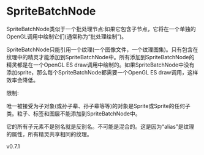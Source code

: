 # SpriteBatchNode

SpriteBatchNode类似于一个批处理节点:如果它包含子节点，它将在一个单独的OpenGL调用中绘制它们(通常称为“批处理绘制”)。

SpriteBatchNode只能引用一个纹理(一个图像文件，一个纹理图集)。只有包含在纹理中的精灵才能添加到SpriteBatchNode中。所有添加到SpriteBatchNode的精灵都是在一个OpenGL ES draw调用中绘制的。如果SpriteBatchNode中没有添加sprite，那么每个SpriteBatchNode都需要一个OpenGL ES draw调用，这样效率会降低。

限制:

唯一被接受为子对象(或孙子辈、孙子辈等等)的对象是Sprite或Sprite的任何子类。粒子、标签和图层不能添加到SpriteBatchNode中。

它的所有子元素不是别名就是反别名。不可能是混合的。这是因为“alias”是纹理的属性，所有精灵共享相同的纹理。

v0.7.1

